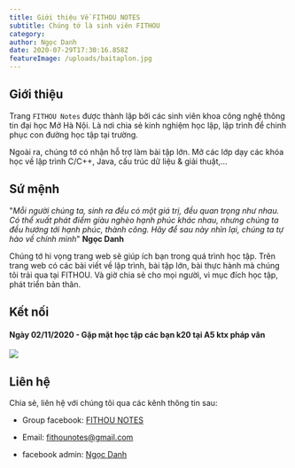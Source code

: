 ```yaml
---
title: Giới thiệu Về FITHOU NOTES
subtitle: Chúng tớ là sinh viên FITHOU
category:
author: Ngọc Danh
date: 2020-07-29T17:30:16.858Z
featureImage: /uploads/baitaplon.jpg
---
```

## Giới thiệu

Trang `FITHOU Notes` được thành lập bởi các sinh viên khoa công nghệ thông tin đại học Mở Hà Nội. Là nơi chia sẻ kinh nghiệm học lập, lập trình để chinh phục con đường học tập tại trường. 

Ngoài ra, chúng tớ có nhận hỗ trợ làm bài tập lớn. Mở các lớp dạy các khóa học về lập trình C/C++, Java, cấu trúc dữ liệu & giải thuật,...

## Sứ mệnh

"*Mỗi người chúng ta, sinh ra đều có một giá trị, đều quan trọng như nhau. Có thể xuất phát điểm giàu nghèo hạnh phúc khác nhau, nhưng chúng ta đều hướng tới hạnh phúc, thành công. Hãy để sau này nhìn lại, chúng ta tự hào về chính mình*" 
**Ngọc Danh**

Chúng tớ hi vọng trang web sẽ giúp ích bạn trong quá trình học tập. Trên trang web có các bài viết về lập trình, bài tập lớn, bài thực hành mà chúng tôi trải qua tại FITHOU. Và giờ chia sẻ cho mọi người, vì mục đích học tập, phát triển bản thân.

## Kết nối

#### Ngày 02/11/2020 - Gặp mặt học tập các bạn k20 tại A5 ktx pháp vân

![](https://i.ibb.co/LtJ3JSY/image.png)

## Liên hệ

Chia sẻ, liên hệ với chúng tôi qua các kênh thông tin sau: 

- Group facebook: [FITHOU NOTES](https://www.facebook.com/groups/fithounotes/)

- Email: [fithounotes@gmail.com](mailto:fithounotes@gmail.com )

- facebook admin: [Ngọc Danh](https://www.facebook.com/ngocdanh0508)

